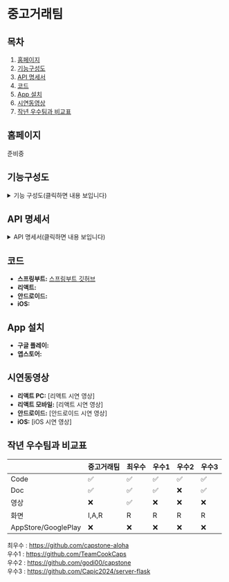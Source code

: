 # 중고거래팀


## 목차
1. [홈페이지](#홈페이지)
2. [기능구성도](#기능구성도)
3. [API 명세서](#api-명세서)
4. [코드](#코드)
5. [App 설치](#app-설치)
6. [시연동영상](#시연동영상)
7. [작년 우수팀과 비교표](#작년-우수팀과-비교표)

## 홈페이지
준비중

## 기능구성도
<details>
<summary>기능 구성도(클릭하면 내용 보입니다)</summary>
<img width="1940" alt="api (10)" src="https://github.com/user-attachments/assets/fa36632d-202c-4275-bff7-da9c3edcec5a" />
</details>

## API 명세서
<details>
<summary>API 명세서(클릭하면 내용 보입니다)</summary>

| 카테고리 | API URL                              | HTTP 메서드 | 설명                               |
| -------- | ------------------------------------ | ----------- | ---------------------------------- |
| 회원     | `/api/signup`                        | POST        | 회원 가입                            |
| 회원     | `/api/login`                         | POST        | 로그인                               |
| 회원     | `/api/user`                          | GET         | 사용자 정보 조회                     |
| 회원     | `/api/deleteuser`                     | DELETE      | 사용자 정보 삭제                     |
| 회원     | `/images/profile/{UUID}.png`          | GET         | 프로필 사진 조회                     |
| 상품     | `/api/posts`                         | GET         | 여러 상품 정보 가져오기               |
| 상품     | `/api/posts/{postId}`                 | PUT         | 상품 정보 수정                       |
| 상품     | `/images/{UUID}.png`                  | GET         | 상품 사진 조회                       |
| 상품     | `/api/postroom`                       | POST        | 채팅방 생성                          |
| 찜       | `/api/wishlist/post`                 | PUT         | 찜 하기                              |
| 찜       | `/api/wishlist/post/{postId}`          | DELETE      | 찜 취소                              |
| 찜       | `/api/wishlist/getmywishlist`         | GET         | 나의 찜 목록 가져오기                |
| 리뷰     | `/api/reviews/sent`                   | GET         | 내가 보낸 리뷰                       |
| 리뷰     | `/api/reviews/received`               | GET         | 내가 받은 리뷰                       |
| 채팅     | `/api/users/{userId}/chatrooms`       | GET         | 내 채팅 목록 보기                    |
| 채팅     | `ws://localhost:8080/ws/chat/{chatRoomId}` | WebSocket   | 채팅 소켓                            |
| 채팅     | `/api/chatroom/{chatRoomId}/recent`    | GET         | 최근 채팅 보기                       |
| 채팅     | `/api/chatroom/{chatRoomId}/{beforeChatId}` | GET         | 커서 기반 채팅 보기                  |

</details>

## 코드
* **스프링부트:** [스프링부트 깃허브](https://github.com/ahntd/GJMarket)
* **리액트:**
* **안드로이드:**
* **iOS:**

## App 설치
* **구글 플레이:**
* **앱스토어:**

## 시연동영상
* **리액트 PC:** [리액트 시연 영상]
* **리액트 모바일:** [리액트 시연 영상]
* **안드로이드:** [안드로이드 시연 영상]
* **iOS:** [iOS 시연 영상]

## 작년 우수팀과 비교표

|  | 중고거래팀 | 최우수 | 우수1 | 우수2 | 우수3 |
|------|--------|---------|---------|---------|---------|
| Code | ✅ | ✅ | ✅ | ✅ | ✅ |
| Doc | ✅ | ✅ | ✅ | ❌ | ✅ |
| 영상 | ❌ | ✅ | ❌ | ❌ | ❌ |
| 화면 | I,A,R | R | R | R | R |
| AppStore/GooglePlay | ❌ | ❌ | ❌ | ❌ | ❌ |

최우수 : https://github.com/capstone-aloha</br>
우수1 : https://github.com/TeamCookCaps</br>
우수2 : https://github.com/godi00/capstone</br>
우수3 : https://github.com/Capic2024/server-flask
